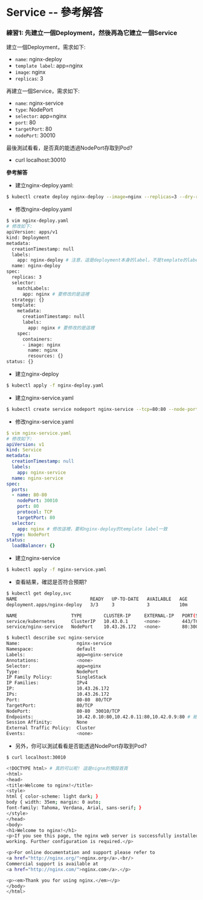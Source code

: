 # Service -- 參考解答

### 練習1: 先建立一個Deployment，然後再為它建立一個Service

建立一個Deployment，需求如下:
  * `name`: nginx-deploy
  * `template label`: app=nginx
  * `image`: nginx
  * `replicas`: 3


再建立一個Service，需求如下:
  * `name`: nginx-service
  * `type`: NodePort
  * `selector`: app=nginx
  * `port`: 80
  * `targetPort`: 80
  * `nodePort`: 30010

最後測試看看，是否真的能透過NodePort存取到Pod?
  * curl localhost:30010

**參考解答**

* 建立nginx-deploy.yaml:
```bash
$ kubectl create deploy nginx-deploy --image=nginx --replicas=3 --dry-run=client -o yaml > nginx-deploy.yaml
```

* 修改nginx-deploy.yaml
```bash
$ vim nginx-deploy.yaml
# 修改如下:
apiVersion: apps/v1
kind: Deployment
metadata:
  creationTimestamp: null
  labels:
    app: nginx-deploy # 注意，這是deployment本身的label，不是template的label !!
  name: nginx-deploy
spec:
  replicas: 3
  selector:
    matchLabels:
      app: nginx # 要修改的是這裡
  strategy: {}
  template:
    metadata:
      creationTimestamp: null
      labels:
        app: nginx # 要修改的是這裡
    spec:
      containers:
      - image: nginx
        name: nginx
        resources: {}
status: {}
```
* 建立nginx-deploy
```bash
$ kubectl apply -f nginx-deploy.yaml
```

* 建立nginx-service.yaml
```bash
$ kubectl create service nodeport nginx-service --tcp=80:80 --node-port=30010 --dry-run=client -o yaml > nginx-service.yaml
```

* 修改nginx-service.yaml
```yaml
$ vim nginx-service.yaml
# 修改如下:
apiVersion: v1
kind: Service
metadata:
  creationTimestamp: null
  labels:
    app: nginx-service
  name: nginx-service
spec:
  ports:
  - name: 80-80
    nodePort: 30010
    port: 80
    protocol: TCP
    targetPort: 80
  selector:
    app: nginx # 修改這裡，要和nginx-deploy的template label一致
  type: NodePort
status:
  loadBalancer: {}
```

* 建立nginx-service
```bash
$ kubectl apply -f nginx-service.yaml
```

* 查看結果，確認是否符合預期?
```bash
$ kubectl get deploy,svc
NAME                           READY   UP-TO-DATE   AVAILABLE   AGE
deployment.apps/nginx-deploy   3/3     3            3           10m

NAME                    TYPE        CLUSTER-IP     EXTERNAL-IP   PORT(S)        AGE
service/kubernetes      ClusterIP   10.43.0.1      <none>        443/TCP        37m # 這是k8s預設的service
service/nginx-service   NodePort    10.43.26.172   <none>        80:30010/TCP   5m28s

$ kubectl describe svc nginx-service
Name:                     nginx-service
Namespace:                default
Labels:                   app=nginx-service
Annotations:              <none>
Selector:                 app=nginx
Type:                     NodePort
IP Family Policy:         SingleStack
IP Families:              IPv4
IP:                       10.43.26.172
IPs:                      10.43.26.172
Port:                     80-80  80/TCP
TargetPort:               80/TCP
NodePort:                 80-80  30010/TCP
Endpoints:                10.42.0.10:80,10.42.0.11:80,10.42.0.9:80 # 總共有3個endpoint，就是nginx-deploy的pod喔!
Session Affinity:         None
External Traffic Policy:  Cluster
Events:                   <none>
```

* 另外，你可以測試看看是否能透過NodePort存取到Pod?
```bash
$ curl localhost:30010

<!DOCTYPE html> # 真的可以呢! 這是nignx的預設首頁
<html>
<head>
<title>Welcome to nginx!</title>
<style>
html { color-scheme: light dark; }
body { width: 35em; margin: 0 auto;
font-family: Tahoma, Verdana, Arial, sans-serif; }
</style>
</head>
<body>
<h1>Welcome to nginx!</h1>
<p>If you see this page, the nginx web server is successfully installed and
working. Further configuration is required.</p>

<p>For online documentation and support please refer to
<a href="http://nginx.org/">nginx.org</a>.<br/>
Commercial support is available at
<a href="http://nginx.com/">nginx.com</a>.</p>

<p><em>Thank you for using nginx.</em></p>
</body>
</html>
```